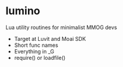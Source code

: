 lumino
======

Lua utility routines for minimalist MMOG devs
 - Target at Luvit and Moai SDK
 - Short func names
 - Everything in _G
 - require() or loadfile()
 

